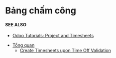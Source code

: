 # Bảng chấm công

#### SEE ALSO
- [Odoo Tutorials: Project and Timesheets](https://www.odoo.com/slides/project-and-timesheets-21)

* [Tổng quan](overview/)
  * [Create Timesheets upon Time Off Validation](overview/time_off.md)
